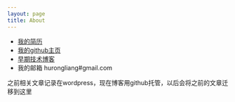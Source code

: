 ```yaml
---
layout: page
title: About
---
```



- [我的简历](https://www.linkedin.com/in/hurongliang)
- [我的github主页](https://github.com/hurongliang)
- [早期技术博客](http://blog.pfan.cn/hurongliang)
- 我的邮箱 hurongliang#gmail.com

<p> 之前相关文章记录在wordpress，现在博客用github托管，以后会将之前的文章迁移到这里 </p>